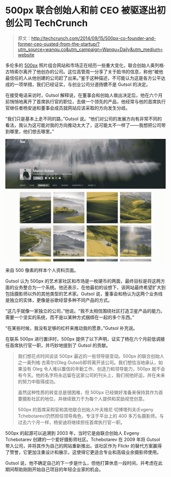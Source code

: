 # 500px 联合创始人和前 CEO 被驱逐出初创公司 TechCrunch

> 原文：<http://techcrunch.com/2014/09/15/500px-co-founder-and-former-ceo-ousted-from-the-startup/?utm_source=wanqu.co&utm_campaign=Wanqu+Daily&utm_medium=website>

多伦多的 [500px](http://500px.com) 照片组合网站和市场正在经历一些重大变化，联合创始人奥列格·古特索尔离开了他创办的公司。这位高管周一分享了关于脸书的信息，称他“被他最信任的人从他创建的公司赶了出来。”鉴于这种描述，不可能认为这是各方公平达成的一项举措，我们已经证实，与创业公司分道扬镳不是 Gutsol 的决定。

在接受电话采访时，Gutsol 解释说，在董事会和创始人做出决定后，他在六个月前悄悄地离开了首席执行官的职位，去做一个领先的产品，他经常与他的首席执行官继任者杨安迪和董事会成员就网站应该采取的方向发生分歧。

“我们只是基本上走不同的路，”Gutsol 说。“他们对公司的发展方向有非常不同的看法，我认为这可能对我的方向推动太大了，这可能太不一样了——我想把公司带到哪里，他们想去哪里。”

![profile-1b77c4c43c0cb496965605fcebb15054](img/839aa546754e82bc4c5c3e924a4cf7fe.png)

来自 500 像素的样本个人资料页面。

Gutsol 认为 500px 的艺术家社区和市场是一枚硬币的两面，最终目标是将这两方面的业务整合为一个系统。他还表示，在他最初的设想下，该网站最终希望扩大到包括摄影师以外的其他类型的艺术家。Gutsol 说，董事会和杨认为这两个业务线是独立的实体，更像是谷歌经营多种不同产品的方式。

“这几乎就像一家独立的公司，”他说。“我不太相信围绕社区打造卫星产品的能力。需要一个坚实的系统，而不是以某种方式捆绑在一起的多个东西。”

“在某些时候，我没有足够的杠杆来推动我的愿景，”Gutsol 补充说。

在联系 500px 进行置评时，500px 提供了以下声明，证实了杨在六个月前低调接任首席执行官一职，并巧妙地提到了 Gutsol 的贡献。

> 我们想花点时间谈谈 500px 最近的一些领导层变动。500px 的联合创始人之一奥列格·古索尔(Oleg Gutsol)即将离开该公司。我们想恰当地承认，如果没有 Oleg 令人难以置信的辛勤工作、创造力和领导能力，500px 就不会有今天。他的名字将永远留在这家公司的刊头上，我们祝他好运，并在未来的努力中取得成功。
> 
> 虽然这种性质的转变总是很困难，但 500px 已经做好准备来保持其作为首要摄影社区的地位，并继续致力于为每个人提供和奖励视觉创意。
> 
> 500px 的首席采购官和其他联合创始人叶夫根尼·切博塔列夫(Evgeny Tchebotarev)仍然担任领导角色，专注于平台上的 400 多万名摄影师。与过去六个月一样，杨安迪将继续担任首席执行官一职。

500px 的起源可以追溯到 2003 年，当时它是由联合创始人 Evgeny Tchebotarev 创建的一个爱好摄影师社区。Tchebotarev 在 2009 年将 Gutsol 带入公司，并将其作为自己的网站重新推出。该社区作为 Flickr 的替代方案赢得了赞誉，它更加注重设计和展示，这使得它更适合专业和高级业余摄影师使用。

Gutsol 说，他不确定自己的下一步是什么，但他打算休息一段时间，并考虑在此期间帮助刚刚开始自己项目的年轻企业家的机会。